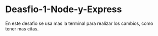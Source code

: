 # Deasfio-1-Node-y-Express

En este desafio se usa mas la terminal para realizar los cambios, como tener mas citas.
